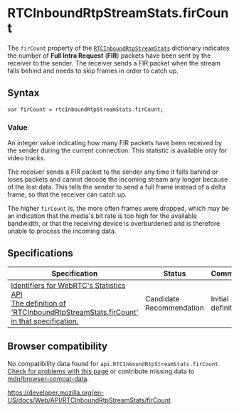 # RTCInboundRtpStreamStats.firCount

The `firCount` property of the [`RTCInboundRtpStreamStats`](../rtcinboundrtpstreamstats) dictionary indicates the number of **Full Intra Request** (**FIR**) packets have been sent by the receiver to the sender. The receiver sends a FIR packet when the stream falls behind and needs to skip frames in order to catch up.

## Syntax

    var firCount = rtcInboundRtpStreamStats.firCount;

### Value

An integer value indicating how many FIR packets have been received by the sender during the current connection. This statistic is available only for video tracks.

The receiver sends a FIR packet to the sender any time it falls bahind or loses packets and cannot decode the incoming stream any longer because of the lost data. This tells the sender to send a full frame instead of a delta frame, so that the receiver can catch up.

The higher `firCount` is, the more often frames were dropped, which may be an indication that the media's bit rate is too high for the available bandwidth, or that the receiving device is overburdened and is therefore unable to process the incoming data.

## Specifications

<table><thead><tr class="header"><th>Specification</th><th>Status</th><th>Comment</th></tr></thead><tbody><tr class="odd"><td><a href="https://w3c.github.io/webrtc-stats/#dom-rtcinboundrtpstreamstats-fircount">Identifiers for WebRTC's Statistics API<br />
<span class="small">The definition of 'RTCInboundRtpStreamStats.firCount' in that specification.</span></a></td><td><span class="spec-cr">Candidate Recommendation</span></td><td>Initial definition.</td></tr></tbody></table>

## Browser compatibility

No compatibility data found for `api.RTCInboundRtpStreamStats.firCount`.  
[Check for problems with this page](#on-github) or contribute missing data to [mdn/browser-compat-data](https://github.com/mdn/browser-compat-data).

<a href="https://developer.mozilla.org/en-US/docs/Web/API/RTCInboundRtpStreamStats/firCount" class="_attribution-link">https://developer.mozilla.org/en-US/docs/Web/API/RTCInboundRtpStreamStats/firCount</a>
